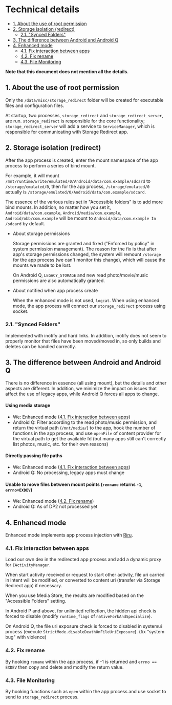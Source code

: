 # Technical details

<!-- TOC depthFrom:2 depthTo:3 -->

- [1. About the use of root permission](#1-about-the-use-of-root-permission)
- [2. Storage isolation (redirect)](#2-storage-isolation-redirect)
    - [2.1. "Synced Folders"](#21-synced-folders)
- [3. The difference between Android and Android Q](#3-the-difference-between-android-and-android-q)
- [4. Enhanced mode](#4-enhanced-mode)
    - [4.1. Fix interaction between apps](#41-fix-interaction-between-apps)
    - [4.2. Fix rename](#42-fix-rename)
    - [4.3. File Monitoring](#43-file-monitoring)

<!-- /TOC -->

**Note that this document does not mention all the details.**

## 1. About the use of root permission

Only the `/data/misc/storage_redirect` folder will be created for executable files and configuration files.

At startup, two processes, `storage_redirect` and `storage_redirect_server`, are run. `storage_redirect` is responsible for the core functionality; `storage_redirect_server` will add a service to `ServiceManager`, which is responsible for communicating with Storage Redirect app.

## 2. Storage isolation (redirect)

After the app process is created, enter the mount namespace of the app process to perform a series of bind mount.

For example, it will mount `/mnt/runtime/write/emulated/0/Android/data/com.example/sdcard` to `/storage/emulated/0`, then for the app process, `/storage/emulated/0` actually is `/storage/emulated/0/Android/data/com.example/sdcard`.

The essence of the various rules set in "Accessible folders" is to add more bind mounts. In addition, no matter how you set it, `Android/data/com.example`, `Android/media/com.example`, `Android/obb/com.example` will be mount to `Android/data/com.example In /sdcard` by default.

* About storage permissions

  Storage permissions are granted and fixed ("Enforced by policy" in system permission management). The reason for the fix is that after app's storage permissions changed, the system will remount `/storage` for the app process (we can't monitor this change), which will cause the mounts we made to be lost.

  On Android Q, `LEGACY_STORAGE` and new read photo/movie/music permissions are also automatically granted.

* About notified when app process create

  When the enhanced mode is not used, `logcat`. When using enhanced mode, the app process will connect our `storage_redirect` process using socket.

### 2.1. "Synced Folders"

Implemented with inotify and hard links. In addition, inotify does not seem to properly monitor that files have been moved/moved in, so only builds and deletes can be handled correctly.

## 3. The difference between Android and Android Q

There is no difference in essence (all using mount), but the details and other aspects are different. In addition, we minimize the impact on issues that affect the use of legacy apps, while Android Q forces all apps to change.

#### Using media storage

* We: Enhanced mode ([4.1. Fix interaction between apps](#41-fix-interaction-between-apps))
* Android Q: Filter according to the read photo/music permission, and return the virtual path (`/mnt/media/`) to the app, hook the number of functions in the app process, and use `openFile` of content provider for the virtual path  to get the available fd (but many apps still can't correctly list photos, music, etc. for their own reasons)

#### Directly passing file paths

* We: Enhanced mode ([4.1. Fix interaction between apps](#41-fix-interaction-between-apps))
* Android Q: No processing, legacy apps must change

#### Unable to move files between mount points (`renname` returns `-1`, `errno=EXDEV`)

* We: Enhanced mode ([4.2. Fix rename](#42-fix-rename))
* Android Q: As of DP2 not processed yet

## 4. Enhanced mode

Enhanced mode implements app process injection with [Riru](https://github.com/RikkaApps/Riru).

### 4.1. Fix interaction between apps

Load our own dex in the redirected app process and add a dynamic proxy for `IActivityManager`.

When start activity received or request to start other activity, file uri carried in intent will be modified, or converted to content uri (transfer via Storage Redirect app) if necessary.

When you use Media Store, the results are modified based on the "Accessible Folders" setting.

In Android P and above, for unlimited reflection, the hidden api check is forced to disable (modify `runtime_flags` of `nativeForkAndSpecialize`).

On Android Q, the file uri exposure check is forced to disabled in systemui process (execute `StrictMode.disableDeathOnFileUriExposure`). (fix "system bug" with violence)

### 4.2. Fix rename

By hooking `rename` within the app process, if -1 is returned and `errno == EXDEV` then copy and delete and modify the return value.

### 4.3. File Monitoring

By hooking functions such as `open` within the app process and use socket to send to `storage_redirect` process.